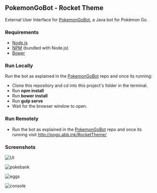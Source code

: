 ## PokemonGoBot - Rocket Theme
External User Interface for [PokemonGoBot](https://github.com/jabbink/PokemonGoBot), a Java bot for Pokémon Go.

### Requirements
* [Node.js](https://nodejs.org/en/)
* [NPM](https://www.npmjs.com/) (bundled with Node.js)
* [Bower](https://bower.io/) 

### Run Locally
Run the bot as explained in the [PokemonGoBot](https://github.com/jabbink/PokemonGoBot) repo and once its running:

* Clone this repository and cd into this project's folder in the terminal.
* Run **npm install**
* Run **bower install**
* Run **gulp serve** 
* Wait for the browser window to open.

### Run Remotely
* Run the bot as explained in the [PokemonGoBot](https://github.com/jabbink/PokemonGoBot) repo and once its running visit http://pogo.abb.ink/RocketTheme/

### Screenshots
![UI](http://content.screencast.com/users/eruecco87/folders/Jing/media/4d1f24a4-7096-4ba8-b2af-f06c61499d13/00000113.png)

![pokebank](http://content.screencast.com/users/eruecco87/folders/Jing/media/79247c29-137a-43f9-af1f-6f28fb1bdf94/00000115.png)

![eggs](http://content.screencast.com/users/eruecco87/folders/Jing/media/753c4e8e-4f6e-41fe-8ba2-aada8b4f74c5/00000114.png)

![console](http://content.screencast.com/users/eruecco87/folders/Jing/media/5c29dd16-67d9-4f38-a9cd-87623b180191/00000116.png)